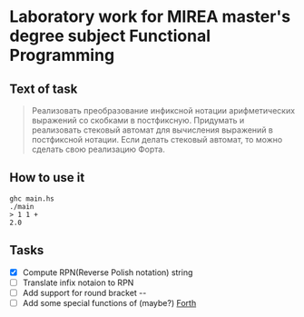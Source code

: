 # Laboratory work for MIREA master's degree subject Functional Programming

## Text of task

> Реализовать преобразование инфиксной нотации арифметических выражений со скобками в постфиксную. Придумать и реализовать стековый автомат для вычисления выражений в постфиксной нотации.
Если делать стековый автомат, то можно сделать свою реализацию Форта.

## How to use it

```(shell)
ghc main.hs
./main
> 1 1 +
2.0
```

## Tasks

- [x] Compute RPN(Reverse Polish notation) string
- [ ] Translate infix notaion to RPN
- [ ] Add support for round bracket
--
- [ ] Add some special functions of (maybe?) [Forth](https://en.wikipedia.org/wiki/Forth_(programming_language))
